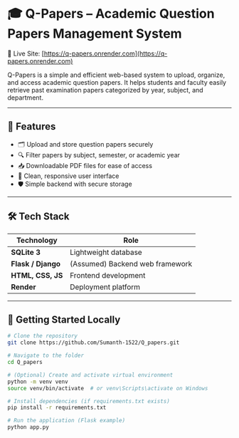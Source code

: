 # 🎓 Q-Papers – Academic Question Papers Management System

🚀 Live Site: [https://q-papers.onrender.com](https://q-papers.onrender.com)

Q-Papers is a simple and efficient web-based system to upload, organize, and access academic question papers. It helps students and faculty easily retrieve past examination papers categorized by year, subject, and department.

---

## 📌 Features

- 🗂️ Upload and store question papers securely
- 🔍 Filter papers by subject, semester, or academic year
- 📥 Downloadable PDF files for ease of access
- 🧾 Clean, responsive user interface
- 🛡️ Simple backend with secure storage

---

## 🛠️ Tech Stack

| Technology | Role               |
|------------|--------------------|
| **SQLite 3**     | Lightweight database     |
| **Flask / Django** | (Assumed) Backend web framework |
| **HTML, CSS, JS** | Frontend development     |
| **Render**        | Deployment platform     |

---

## 🚀 Getting Started Locally

```bash
# Clone the repository
git clone https://github.com/Sumanth-1522/Q_papers.git

# Navigate to the folder
cd Q_papers

# (Optional) Create and activate virtual environment
python -m venv venv
source venv/bin/activate  # or venv\Scripts\activate on Windows

# Install dependencies (if requirements.txt exists)
pip install -r requirements.txt

# Run the application (Flask example)
python app.py
